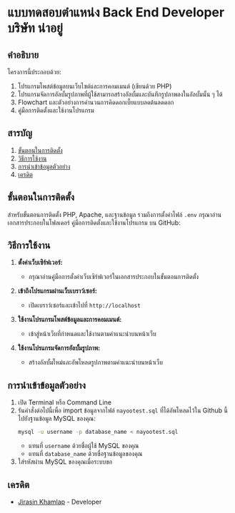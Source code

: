 
# แบบทดสอบตำแหน่ง Back End Developer บริษัท น่าอยู่

## คำอธิบาย
โครงการนี้ประกอบด้วย:
1. โปรแกรมโพสต์ข้อมูลบนเว็บไซต์และการคอมเมนต์ (เขียนด้วย PHP)
2. โปรแกรมจัดการอัลบั้มรูปภาพที่ผู้ใช้สามารถสร้างอัลบั้มและบันทึกรูปภาพลงในอัลบั้มนั้น ๆ ได้
3. Flowchart และตัวอย่างการคำนวนการคิดดอกเบี้ยแบบลดต้นลดดอก
4. คู่มือการติดตั้งและใช้งานโปรแกรม

## สารบัญ
1. [ขั้นตอนในการติดตั้ง](#ขั้นตอนในการติดตั้ง)
2. [วิธีการใช้งาน](#วิธีการใช้งาน)
3. [การนำเข้าข้อมูลตัวอย่าง](#การนำเข้าข้อมูลตัวอย่าง)
4. [เครดิต](#เครดิต)

## ขั้นตอนในการติดตั้ง
สำหรับขั้นตอนการติดตั้ง PHP, Apache, และฐานข้อมูล รวมถึงการตั้งค่าไฟล์ `.env` กรุณาอ่านเอกสารประกอบในโฟลเดอร์ คู่มือการติดตั้งและใช้งานโปรแกรม บน GitHub:

## วิธีการใช้งาน
1. **ตั้งค่าเว็บเซิร์ฟเวอร์:** 
	- กรุณาอ่านคู่มือการตั้งค่าเว็บเซิร์ฟเวอร์ในเอกสารประกอบในขั้นตอนการติดตั้ง
2. **เข้าถึงโปรแกรมผ่านเว็บเบราว์เซอร์:** 
	- เปิดเบราว์เซอร์และเข้าไปที่ `http://localhost` 

3. **ใช้งานโปรแกรมโพสต์ข้อมูลและการคอมเมนต์:** 
	- เข้าสู่หน้าเว็บที่กำหนดและใช้งานตามคำแนะนำบนหน้าเว็บ 

4. **ใช้งานโปรแกรมจัดการอัลบั้มรูปภาพ:** 
	- สร้างอัลบั้มใหม่และอัพโหลดรูปภาพตามคำแนะนำบนหน้าเว็บ

## การนำเข้าข้อมูลตัวอย่าง
1. เปิด Terminal หรือ Command Line
2. รันคำสั่งต่อไปนี้เพื่อ import ข้อมูลจากไฟล์ `nayootest.sql` ที่ได้อัพโหลดไว้ใน Github นี้ไปยังฐานข้อมูล MySQL ของคุณ:
    ```bash
    mysql -u username -p database_name < nayootest.sql
    ```
    - แทนที่ `username` ด้วยชื่อผู้ใช้ MySQL ของคุณ
    - แทนที่ `database_name` ด้วยชื่อฐานข้อมูลของคุณ
3. ใส่รหัสผ่าน MySQL ของคุณเมื่อระบบขอ

## เครดิต
- [Jirasin Khamlap](https://github.com/username) - Developer
